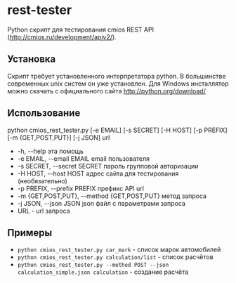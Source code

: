 rest-tester
===========

Python скрипт для тестирования cmios REST API (http://cmios.ru/development/apiv2/).

Установка
---------

Скрипт требует установленного интерпретатора python. В большинстве современных unix систем он уже установлен.
Для Windows инсталлятор можно скачать с официального сайта http://python.org/download/

Использование
-------------

python cmios_rest_tester.py [-e EMAIL] [-s SECRET] [-H HOST] [-p PREFIX] [-m {GET,POST,PUT}] [-j JSON] url

* -h, --help    эта помощь
*  -e EMAIL, --email EMAIL email пользователя
* -s SECRET, --secret SECRET пароль групповой авторизации
* -H HOST, --host HOST  адрес сайта для тестирования (необязательно)
*  -p PREFIX, --prefix PREFIX префикс API url
* -m {GET,POST,PUT}, --method {GET,POST,PUT} метод запроса
* -j JSON, --json JSON  json файл с параметрами запроса
* URL - url запроса

Примеры
-------

* `python cmios_rest_tester.py car_mark` - список марок автомобилей
* `python cmios_rest_tester.py calculation/list` - список расчётов
* `python cmios_rest_tester.py --method POST --json calculation_simple.json calculation` - создание расчёта

